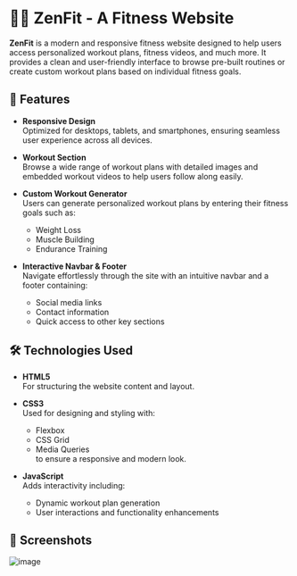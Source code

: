 # 🧘‍♀️ ZenFit - A Fitness Website

**ZenFit** is a modern and responsive fitness website designed to help users access personalized workout plans, fitness videos, and much more. It provides a clean and user-friendly interface to browse pre-built routines or create custom workout plans based on individual fitness goals.

## 🌟 Features

- **Responsive Design**  
  Optimized for desktops, tablets, and smartphones, ensuring seamless user experience across all devices.

- **Workout Section**  
  Browse a wide range of workout plans with detailed images and embedded workout videos to help users follow along easily.

- **Custom Workout Generator**  
  Users can generate personalized workout plans by entering their fitness goals such as:
  - Weight Loss
  - Muscle Building
  - Endurance Training

- **Interactive Navbar & Footer**  
  Navigate effortlessly through the site with an intuitive navbar and a footer containing:
  - Social media links  
  - Contact information  
  - Quick access to other key sections

## 🛠️ Technologies Used

- **HTML5**  
  For structuring the website content and layout.

- **CSS3**  
  Used for designing and styling with:
  - Flexbox  
  - CSS Grid  
  - Media Queries  
  to ensure a responsive and modern look.

- **JavaScript**  
  Adds interactivity including:
  - Dynamic workout plan generation  
  - User interactions and functionality enhancements

## 📸 Screenshots
![image](https://github.com/user-attachments/assets/e66691c6-4029-49dd-b650-acaebdfa438b)


